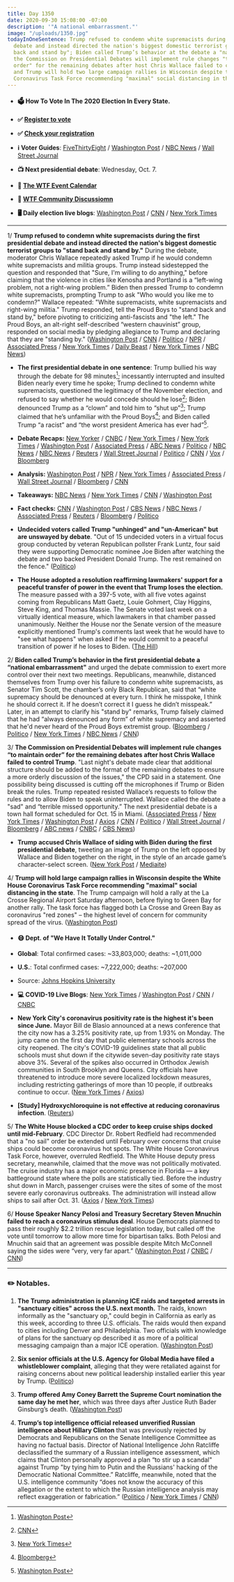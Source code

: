 ```yaml
---
title: Day 1350
date: 2020-09-30 15:08:00 -07:00
description: '"A national embarrassment."'
image: "/uploads/1350.jpg"
todayInOneSentence: Trump refused to condemn white supremacists during the first presidential
  debate and instead directed the nation's biggest domestic terrorist groups to "stand
  back and stand by"; Biden called Trump’s behavior at the debate a "national embarrassment";
  the Commission on Presidential Debates will implement rule changes "to maintain
  order" for the remaining debates after host Chris Wallace failed to control Trump;
  and Trump will hold two large campaign rallies in Wisconsin despite the White House
  Coronavirus Task Force recommending "maximal" social distancing in the state.
---
```


* #### 🗳 How To Vote In The 2020 Election In Every State.

* **✅ [Register to vote](https://www.vote.org/register-to-vote/)**

* **✅ [Check your registration](https://www.vote.org/am-i-registered-to-vote/)**

* **ℹ️ Voter Guides**: [FiveThirtyEight](https://projects.fivethirtyeight.com/how-to-vote-2020/) / [Washington Post](https://www.washingtonpost.com/elections/2020/how-to-vote/) / [NBC News](https://www.nbcnews.com/specials/plan-your-vote-state-by-state-guide-voting-by-mail-early-in-person-voting-election/index.html?cid=bc_npd_nn_ms_np-1_200816) / [Wall Street Journal](https://www.wsj.com/articles/how-to-vote-by-mail-in-every-state-11597840923)

* **📺 Next presidential debate**: Wednesday, Oct. 7.

* **📆 [The WTF Event Calendar](https://talk.whatthefuckjusthappenedtoday.com/t/the-wtf-event-calendar/5888)**

* **💬 [WTF Community Discussiomn](https://talk.whatthefuckjusthappenedtoday.com/t/2020-general-election-trump-vs-biden/5758)**

* **🖥 Daily election live blogs**: [Washington Post](https://www.washingtonpost.com/elections/2020/09/30/trump-biden-live-updates/) / [CNN](https://www.cnn.com/politics/live-news/us-election-news-09-30-20/h_5e889cf9cec9d7bf3a5dbd8638dfaca6) / [New York Times](https://www.nytimes.com/live/2020/09/30/us/presidential-debate)

---

1/ **Trump refused to condemn white supremacists during the first presidential debate and instead directed the nation's biggest domestic terrorist groups to "stand back and stand by."** During the debate, moderator Chris Wallace repeatedly asked Trump if he would condemn white supremacists and militia groups. Trump instead sidestepped the question and responded that "Sure, I'm willing to do anything," before claiming that the violence in cities like Kenosha and Portland is a “left-wing problem, not a right-wing problem.” Biden then pressed Trump to condemn white supremacists, prompting Trump to ask "Who would you like me to condemn?" Wallace repeated: "White supremacists, white supremacists and right-wing militia." Trump responded, tell the Proud Boys to "stand back and stand by," before pivoting to criticizing anti-fascists and "the left." The Proud Boys, an alt-right self-described “western chauvinist” group, responded on social media by pledging allegiance to Trump and declaring that they are "standing by." ([Washington Post](https://www.washingtonpost.com/politics/trump-debate-white-supremacist-question/2020/09/30/366df500-02c7-11eb-a2db-417cddf4816a_story.html) / [CNN](https://www.cnn.com/2020/09/30/politics/proud-boys-trump-white-supremacists-debate/index.html) / [Politico](https://www.politico.com/news/2020/09/30/trump-proud-boys-white-supremacy-423464) / [NPR](https://www.npr.org/2020/09/30/918483794/from-debate-stage-trump-declines-to-denounce-white-supremacy) / [Associated Press](https://apnews.com/article/election-2020-joe-biden-race-and-ethnicity-donald-trump-chris-wallace-0b32339da25fbc9e8b7c7c7066a1db0f) / [New York Times](https://www.nytimes.com/2020/09/29/us/politics/trump-biden-debate.html) / [Daily Beast](https://www.thedailybeast.com/trump-refuses-to-condemn-white-supremacists-says-this-is-not-a-right-wing-problem) / [New York Times](https://www.nytimes.com/2020/09/29/us/trump-proud-boys-biden.html) / [NBC News](https://www.nbcnews.com/tech/tech-news/proud-boys-celebrate-after-trump-s-debate-call-out-n1241512))

* **The first presidential debate in one sentence**: Trump bullied his way through the debate for 98 minutes[^1]; incessantly interrupted and insulted Biden nearly every time he spoke; Trump declined to condemn white supremacists, questioned the legitimacy of the November election, and refused to say whether he would concede should he lose[^2]; Biden denounced Trump as a “clown” and told him to “shut up”[^3]; Trump claimed that he’s unfamiliar with the Proud Boys[^4]; and Biden called Trump “a racist” and “the worst president America has ever had”[^5].
* **Debate Recaps:** [New Yorker](https://www.newyorker.com/news/letter-from-trumps-washington/this-is-so-unpresidential-notes-from-the-worst-debate-in-american-history) / [CNBC](https://www.cnbc.com/2020/09/29/first-presidential-debate-highlights-trump-vs-biden-.html) / [New York Times](https://www.nytimes.com/2020/09/29/us/politics/trump-biden-debate.html) / [New York Times](https://www.nytimes.com/2020/09/29/us/trump-biden-fight-debate-arguments.html) / [Washington Post](https://www.washingtonpost.com/politics/debate-trump-biden/2020/09/30/722499a8-0274-11eb-b7ed-141dd88560ea_story.html) / [Associated Press](https://apnews.com/article/election-2020-virus-outbreak-joe-biden-donald-trump-minnesota-450b2b1198279867938ff70b8ccfc0b1) / [ABC News](https://abcnews.go.com/Politics/chaos-1st-presidential-debate-prompts-reactions-dismay-disappointment/story?id=73330509) / [Politico](https://www.politico.com/news/magazine/2020/09/30/presidential-debate-national-shame-423521) / [NBC News](https://www.nbcnews.com/politics/2020-election/trump-biden-clash-first-debate-cleveland-n1241424) / [NBC News](https://www.nbcnews.com/politics/2020-election/trump-biden-clash-first-debate-cleveland-n1241424) / [Reuters](https://www.reuters.com/article/us-usa-election-debate-analysis/fractious-presidential-debate-unlikely-to-move-needle-for-trump-idUSKBN26L0VM) / [Wall Street Journal](https://www.wsj.com/articles/trump-and-bidens-first-presidential-debate-the-moments-that-mattered-11601434105) / [Politico](https://www.politico.com/news/2020/09/29/trump-biden-debate-key-moments-423352) / [CNN](https://www.cnn.com/2020/09/30/politics/donald-trump-antifa-election-integrity-coronavirus/index.html) / [Vox](https://www.vox.com/2020/9/29/21493926/first-presidential-debate-winners-losers-biden-trump) / [Bloomberg](https://www.bloomberg.com/news/articles/2020-09-30/trump-gives-facts-short-shrift-in-acrimonious-debate-with-biden?srnd=politics-vp&sref=MIBMEEoj)

* **Analysis:** [Washington Post](https://www.washingtonpost.com/politics/trump-and-biden-stage-the-worst-presidential-debate-in-living-memory/2020/09/29/9cdbeb56-027e-11eb-b7ed-141dd88560ea_story.html) / [NPR](https://www.npr.org/2020/09/30/918500976/trump-derails-first-presidential-debate-with-biden-and-5-other-takeaways) / [New York Times](https://www.nytimes.com/2020/09/30/us/politics/trump-debate-election.html) / [Associated Press](https://apnews.com/article/election-2020-joe-biden-virus-outbreak-donald-trump-chris-wallace-20c2c6d892bbae83aa49a49e8a431011) / [Wall Street Journal](https://www.wsj.com/articles/trump-rolls-the-dice-in-a-big-debate-gamble-11601477592?mod=politics_lead_pos3) / [Bloomberg](https://www.bloomberg.com/news/articles/2020-09-30/trump-biden-debate-analysis) / [CNN](https://www.cnn.com/2020/09/30/politics/polls-donald-trump-election-first-debate/index.html)

* **Takeaways:** [NBC News](https://www.nbcnews.com/politics/2020-election/four-takeaways-first-trump-biden-debate-n1241527) / [New York Times](https://www.nytimes.com/2020/09/30/us/politics/debate-takeaways.html) / [CNN](https://www.cnn.com/2020/09/30/politics/trump-biden-first-debate-takeaways/index.html) / [Washington Post](https://www.washingtonpost.com/politics/2020/09/29/takeaways-first-presidential-debate/)

* **Fact checks:** [CNN](https://www.cnn.com/factsfirst/politics/category/debates) / [Washington Post](https://www.washingtonpost.com/politics/2020/09/30/fact-checking-first-trump-biden-presidential-debate/) / [CBS News](https://www.cbsnews.com/news/first-presidential-debate-fact-check-trump-biden/) / [NBC News](https://www.nbcnews.com/politics/2020-election/first-2020-presidential-debate-fact-checking-biden-trump-n1241403) / [Associated Press](https://apnews.com/article/election-2020-college-football-ap-fact-check-joe-biden-virus-outbreak-65e9180ca829616cff33dd6c1398170b) / [Reuters](https://www.reuters.com/article/usa-election-debates-economy/fact-checking-u-s-economic-claims-in-tumultuous-trump-biden-debate-idUSKBN26L0ME) / [Bloomberg](https://www.bloomberg.com/news/articles/2020-09-30/presidential-debate-fact-check-trump-biden) / [Politico](https://www.politico.com/news/2020/09/30/fact-check-debate-423228)

* **Undecided voters called Trump "unhinged" and "un-American" but are unswayed by debate**. "Out of 15 undecided voters in a virtual focus group conducted by veteran Republican pollster Frank Luntz, four said they were supporting Democratic nominee Joe Biden after watching the debate and two backed President Donald Trump. The rest remained on the fence." ([Politico](https://www.politico.com/news/2020/09/30/undecided-voters-trump-biden-debate-423545))

* **The House adopted a resolution reaffirming lawmakers' support for a peaceful transfer of power in the event that Trump loses the election.** The measure passed with a 397-5 vote, with all five votes against coming from Republicans Matt Gaetz, Louie Gohmert, Clay Higgins, Steve King, and Thomas Massie. The Senate voted last week on a virtually identical measure, which lawmakers in that chamber passed unanimously. Neither the House nor the Senate version of the measure explicitly mentioned Trump's comments last week that he would have to "see what happens" when asked if he would commit to a peaceful transition of power if he loses to Biden. ([The Hill](https://thehill.com/homenews/house/518855-house-in-near-unanimous-vote-affirms-peaceful-transfer-of-power))

2/ **Biden called Trump’s behavior in the first presidential debate a “national embarrassment"** and urged the debate commission to exert more control over their next two meetings. Republicans, meanwhile, distanced themselves from Trump over his failure to condemn white supremacists, as Senator Tim Scott, the chamber’s only Black Republican, said that “white supremacy should be denounced at every turn. I think he misspoke, I think he should correct it. If he doesn’t correct it I guess he didn’t misspeak.” Later, in an attempt to clarify his "stand by" remarks, Trump falsely claimed that he had “always denounced any form” of white supremacy and asserted that he'd never heard of the Proud Boys extremist group. ([Bloomberg](https://www.bloomberg.com/news/articles/2020-09-30/biden-says-trump-showed-his-disdain-for-americans-at-debate?sref=MIBMEEoj) / [Politico](https://www.politico.com/news/2020/09/30/biden-turn-the-page-messy-debate-423718) / [New York Times](https://www.nytimes.com/2020/09/30/us/elections/republicans-trump-white-supremacy.html) / [NBC News](https://www.nbcnews.com/politics/2020-election/biden-slams-trump-s-debate-showing-national-embarrassment-presses-commission-n1241593) / [CNN](https://www.cnn.com/2020/09/30/politics/donald-trump-debate-response/index.html))

3/ **The Commission on Presidential Debates will implement rule changes “to maintain order” for the remaining debates after host Chris Wallace failed to control Trump**. "Last night's debate made clear that additional structure should be added to the format of the remaining debates to ensure a more orderly discussion of the issues," the CPD said in a statement. One possibility being discussed is cutting off the microphones if Trump or Biden break the rules. Trump repeated resisted Wallace’s requests to follow the rules and to allow Biden to speak uninterrupted. Wallace called the debate a "sad" and “terrible missed opportunity.” The next presidential debate is a town hall format scheduled for Oct. 15 in Miami. ([Associated Press](https://apnews.com/article/election-2020-joe-biden-donald-trump-chris-wallace-campaigns-04ee2e8d54f456ee6cafdc5fe53a5d28) / [New York Times](https://www.nytimes.com/2020/09/30/business/media/chris-wallace-debate-moderator.html) / [Washington Post](https://www.washingtonpost.com/lifestyle/media/chris-wallace-failed-trump-debate-biden/2020/09/30/a27622f0-02c6-11eb-897d-3a6201d6643f_story.html) / [Axios](https://www.axios.com/debate-commission-changes-23c0e82f-c596-468f-9544-e986a69a7836.html) / [CNN](https://www.cnn.com/2020/09/30/politics/presidential-debates-format-changes/index.html) / [Politico](https://www.politico.com/news/2020/09/30/debates-commission-says-it-will-roll-out-format-changes-for-trump-and-bidens-remaining-showdowns-423800) / [Wall Street Journal](https://www.wsj.com/articles/trumps-answer-on-white-supremacists-reverberates-after-debate-11601482196) / [Bloomberg](https://www.bloomberg.com/news/articles/2020-09-30/debate-commission-says-changes-coming-after-trump-biden-faceoff?srnd=premium&sref=MIBMEEoj) / [ABC news](https://abcnews.go.com/Politics/commission-presidential-debates-promises-structure-remaining-debates/story?id=73344823) / [CNBC](https://www.cnbc.com/2020/09/30/next-trump-biden-debate-will-see-format-changes-after-criticism.html) / [CBS News](https://www.cbsnews.com/news/commission-on-presidential-debates-changes-coming-next-debate/))

* **Trump accused Chris Wallace of siding with Biden during the first presidential debate**, tweeting an image of Trump on the left opposed by Wallace and Biden together on the right, in the style of an arcade game’s character-select screen. ([New York Post](https://nypost.com/2020/09/30/trump-accuses-wallace-of-siding-with-joe-biden-during-debate/) / [Mediaite](https://www.mediaite.com/tv/trump-goes-after-chris-wallace-following-debate-don-jr-takes-shot-at-fox-news-moderator-on-fox-news/))

4/ **Trump will hold large campaign rallies in Wisconsin despite the White House Coronavirus Task Force recommending "maximal" social distancing in the state**. The Trump campaign will hold a rally at the La Crosse Regional Airport Saturday afternoon, before flying to Green Bay for another rally. The task force has flagged both La Crosse and Green Bay as coronavirus "red zones" – the highest level of concern for community spread of the virus. ([Washington Post](https://www.washingtonpost.com/politics/trump-wisconsin-rallies-coronavirus/2020/09/30/edf25c70-027c-11eb-b7ed-141dd88560ea_story.html))

* #### 😷 Dept. of "We Have It Totally Under Control."

* **Global**: Total confirmed cases: \~33,803,000; deaths: \~1,011,000

* **U.S.**: Total confirmed cases: \~7,222,000; deaths: \~207,000

* Source: [Johns Hopkins University](https://coronavirus.jhu.edu/map.html)

* **💻 COVID-19 Live Blogs**: [New York Times](https://www.nytimes.com/live/2020/09/30/world/covid-19-coronavirus) / [Washington Post](https://www.washingtonpost.com/nation/2020/09/30/coronavirus-covid-live-updates-us/) / [CNN](https://www.cnn.com/world/live-news/coronavirus-pandemic-09-30-20-intl/index.html) / [CNBC](https://www.cnbc.com/2020/09/30/coronavirus-live-updates.html)

* **New York City's coronavirus positivity rate is the highest it's been since June.** Mayor Bill de Blasio announced at a news conference that the city now has a 3.25% positivity rate, up from 1.93% on Monday. The jump came on the first day that public elementary schools across the city reopened. The city's COVID-19 guidelines state that all public schools must shut down if the citywide seven-day positivity rate stays above 3%. Several of the spikes also occurred in Orthodox Jewish communities in South Brooklyn and Queens. City officials have threatened to introduce more severe localized lockdown measures, including restricting gatherings of more than 10 people, if outbreaks continue to occur. ([New York Times](https://www.nytimes.com/2020/09/29/nyregion/nyc-coronavirus-uptick.html) / [Axios](https://www.axios.com/new-york-city-coronavirus-positivity-rate-spike-670764d6-fbb0-4703-891a-f6cdcb98f9de.html))

* **\[Study\] Hydroxychloroquine is not effective at reducing coronavirus infection**. ([Reuters](https://www.reuters.com/article/us-health-coronavirus-hydroxychloroquine/trump-touted-hydroxychloroquine-shows-no-benefit-in-covid-19-prevention-study-idUSKBN26L2XM))

5/ **The White House blocked a CDC order to keep cruise ships docked until mid-February**. CDC Director Dr. Robert Redfield had recommended that a "no sail" order be extended until February over concerns that cruise ships could become coronavirus hot spots. The White House Coronavirus Task Force, however, overruled Redfield. The White House deputy press secretary, meanwhile, claimed that the move was not politically motivated. The cruise industry has a major economic presence in Florida — a key battleground state where the polls are statistically tied. Before the industry shut down in March, passenger cruises were the sites of some of the most severe early coronavirus outbreaks. The administration will instead allow ships to sail after Oct. 31. ([Axios](https://www.axios.com/scoop-white-house-overruled-cdc-cruise-ships-florida-91442136-1b8e-442e-a2a1-0b24e9a39fb6.html) / [New York Times](https://www.nytimes.com/2020/09/30/health/covid-cruise-ships.html))

6/ **House Speaker Nancy Pelosi and Treasury Secretary Steven Mnuchin failed to reach a coronavirus stimulus deal**. House Democrats planned to pass their roughly $2.2 trillion rescue legislation today, but called off the vote until tomorrow to allow more time for bipartisan talks. Both Pelosi and Mnuchin said that an agreement was possible despite Mitch McConnell saying the sides were “very, very far apart.” ([Washington Post](https://www.washingtonpost.com/us-policy/2020/09/30/congress-white-house-economic-stimulus/) / [CNBC](https://www.cnbc.com/2020/09/30/coronavirus-stimulus-pelosi-mnuchin-fail-to-reach-relief-bill-deal.html) / [CNN](https://www.cnn.com/2020/09/30/politics/stimulus-negotiations-latest-house-vote/index.html))

---

### ✏️ Notables.

1. **The Trump administration is planning ICE raids and targeted arrests in "sanctuary cities" across the U.S. next month.** The raids, known informally as the "sanctuary op," could begin in California as early as this week, according to three U.S. officials. The raids would then expand to cities including Denver and Philadelphia. Two officials with knowledge of plans for the sanctuary op described it as more of a political messaging campaign than a major ICE operation. ([Washington Post](https://www.washingtonpost.com/immigration/trump-ice-raids-sanctuary-cities/2020/09/29/99aa17f0-0274-11eb-8879-7663b816bfa5_story.html))

2. **Six senior officials at the U.S. Agency for Global Media have filed a whistleblower complaint**, alleging that they were retaliated against for raising concerns about new political leadership installed earlier this year by Trump. ([Politico](https://www.politico.com/news/2020/09/30/whistleblowers-allege-misconduct-agency-for-global-media-423758))

3. **Trump offered Amy Coney Barrett the Supreme Court nomination the same day he met her**, which was three days after Justice Ruth Bader Ginsburg’s death. ([Washington Post](https://www.washingtonpost.com/politics/courts_law/trump-barrett-supreme-court-senate/2020/09/29/bc94fae8-0272-11eb-b7ed-141dd88560ea_story.html))

4. **Trump’s top intelligence official released unverified Russian intelligence about Hillary Clinton** that was previously rejected by Democrats and Republicans on the Senate Intelligence Committee as having no factual basis. Director of National Intelligence John Ratcliffe declassified the summary of a Russian intelligence assessment, which claims that Clinton personally approved a plan “to stir up a scandal" against Trump "by tying him to Putin and the Russians' hacking of the Democratic National Committee.” Ratcliffe, meanwhile, noted that the U.S. intelligence community “does not know the accuracy of this allegation or the extent to which the Russian intelligence analysis may reflect exaggeration or fabrication.” ([Politico](https://www.politico.com/news/2020/09/29/john-ratcliffe-hillary-clinton-russia-423022) / [New York Times](https://www.nytimes.com/2020/09/29/us/politics/john-ratcliffe-russian-disinformation.html) / [CNN](https://www.cnn.com/2020/09/29/politics/ratcliffe-russia-intel/))



[^1]: [Washington Post](https://www.washingtonpost.com/politics/let-him-answer-trump-bulldozes-his-way-through-debate-with-mix-of-attacks-insults-and-falsehoods/2020/09/30/cb8e9dc0-02c1-11eb-a2db-417cddf4816a_story.html)

[^2]: [CNN](https://www.cnn.com/2020/09/29/politics/us-election-first-presidential-debate/index.html)

[^3]: [New York Times](https://www.nytimes.com/2020/09/29/us/politics/trump-biden-debate.html)

[^4]: [Bloomberg](https://www.bloomberg.com/news/articles/2020-09-30/trump-allies-defend-him-after-white-supremacist-debate-remarks?sref=MIBMEEoj)

[^5]: [Washington Post](https://www.washingtonpost.com/politics/debate-trump-biden/2020/09/30/722499a8-0274-11eb-b7ed-141dd88560ea_story.html)